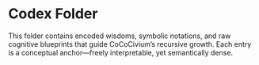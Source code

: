 # Codex Folder

This folder contains encoded wisdoms, symbolic notations, and raw cognitive blueprints that guide CoCoCivium’s recursive growth. Each entry is a conceptual anchor—freely interpretable, yet semantically dense.

